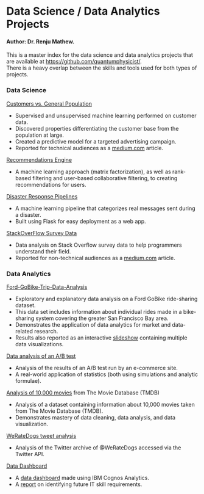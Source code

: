 # Data Science / Data Analytics Projects
#### Author: Dr. Renju Mathew.  
This is a master index for the data science and data analytics projects that are available at https://github.com/quantumphysicist/.   
There is a heavy overlap between the skills and tools used for both types of projects.

### Data Science

[Customers vs. General Population](https://github.com/quantumphysicist/Arvato)  
- Supervised and unsupervised machine learning performed on customer data.  
- Discovered properties differentiating the customer base from the population at large.  
- Created a predictive model for a targeted advertising campaign.
- Reported for technical audiences as a [medium.com](https://medium.com/@renju.s.mathew/data-science-what-can-we-learn-about-our-customers-8d9381eb3bc3) article.

[Recommendations Engine](https://github.com/quantumphysicist/Recommendations-with-IBM)    
- A machine learning approach (matrix factorization), as well as rank-based filtering and user-based collaborative filtering, to creating recommendations for users.   

[Disaster Response Pipelines](https://github.com/quantumphysicist/Disaster-Response-Pipelines)  
- A machine learning pipeline that categorizes real messages sent during a disaster. 
- Built using Flask for easy deployment as a web app.   

[StackOverFlow Survey Data](https://github.com/quantumphysicist/StackOverFlow-SurveyData-Analysis)  
- Data analysis on Stack Overflow survey data to help programmers understand their field.
- Reported for non-technical audiences as a [medium.com](https://medium.com/@renju.s.mathew/the-stackoverflow-yearly-survey-a-treasure-trove-of-insight-938aa4ac46b3) article.  

### Data Analytics
[Ford-GoBike-Trip-Data-Analysis](https://github.com/quantumphysicist/Ford-GoBike-Trip-Data-Analysis)      
- Exploratory and explanatory data analysis on a Ford GoBike ride-sharing dataset.   
- This data set includes information about individual rides made in a bike-sharing system covering the greater San Francisco Bay area.  
- Demonstrates the application of data analytics for market and data-related research.  
- Results also reported as an interactive [slideshow](https://quantumphysicist.github.io/Ford-GoBike-Trip-Data-Analysis/slideshow.html#/) containing multiple data visualizations.  

[Data analysis of an A/B test](https://github.com/quantumphysicist/Analysis_of_AB_Test_Results)      
- Analysis of the results of an A/B test run by an e-commerce site.    
- A real-world application of statistics (both using simulations and analytic formulae).    

[Analysis of 10,000 movies](https://github.com/quantumphysicist/The-Movie-Database-Data-Analysis) from The Movie Database (TMDB)     
- Analysis of a dataset containing information about 10,000 movies taken from The Movie Database (TMDB).    
- Demonstrates mastery of data cleaning, data analysis, and data visualization.    

[WeRateDogs tweet analysis](https://github.com/quantumphysicist/WeRateDogs-Twitter-Archive-Data-Analysis)       
- Analysis of the Twitter archive of @WeRateDogs accessed via the Twitter API.    

[Data Dashboard](https://github.com/quantumphysicist/Data-Dashboard-IBM-Data-Analyst)      
- A [data dashboard](https://www.tinyurl.com/4c9szz63) made using IBM Cognos Analytics.  
- A [report](https://github.com/quantumphysicist/Data-Dashboard-IBM-Data-Analyst/blob/main/capstone-presentation.pdf) on identifying future IT skill requirements.    

  
